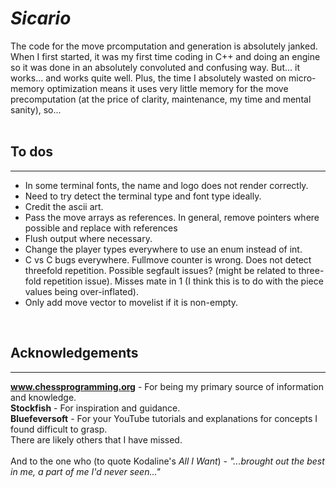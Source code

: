 # <strong><em>Sicario</em></strong>

The code for the move prcomputation and generation is absolutely janked. When I first started, it was my first time
coding in C++ and doing an engine so it was done in an absolutely convoluted and confusing way. But... it works... and
works quite well. Plus, the time I absolutely wasted on micro-memory optimization means it uses very little memory for
the move precomputation (at the price of clarity, maintenance, my time and mental sanity), so...
</br>
</br>
<H2>To dos</H2>

---
<ul>
    <li>In some terminal fonts, the name and logo does not render correctly.</li>
    <li>Need to try detect the terminal type and font type ideally.</li>
    <li>Credit the ascii art.</li>
    <li>Pass the move arrays as references. In general, remove pointers where possible and replace with references</li>
    <li>Flush output where necessary.</li>
    <li>Change the player types everywhere to use an enum instead of int.</li>
    <li>C vs C bugs everywhere. Fullmove counter is wrong. Does not detect threefold repetition. Possible segfault
    issues? (might be related to three-fold repetition issue). Misses mate in 1 (I think this is to do with the piece
    values being over-inflated).
    <li>Only add move vector to movelist if it is non-empty.</li>
</ul>
</br>
<H2>Acknowledgements</H2>

---

<strong>www.chessprogramming.org</strong> - For being my primary source of information and knowledge.</br>
<strong>Stockfish</strong> - For inspiration and guidance.</br>
<strong>Bluefeversoft</strong> - For your YouTube tutorials and explanations for concepts I found difficult to grasp.</br>
There are likely others that I have missed.</br>
</br>
And to the one who (to quote Kodaline's <em>All I Want</em>) - <em>"...brought out the best in me, a part of me I'd never seen..."</em>
